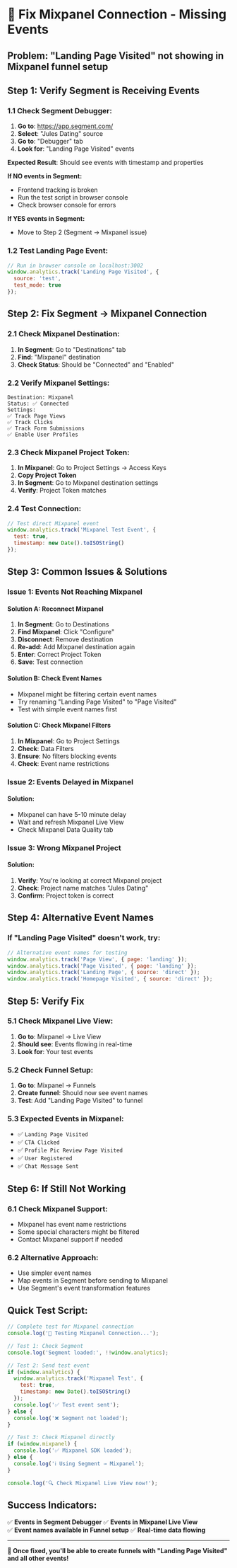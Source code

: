 # 🔧 Fix Mixpanel Connection - Missing Events

## **Problem**: "Landing Page Visited" not showing in Mixpanel funnel setup

## **Step 1: Verify Segment is Receiving Events**

### **1.1 Check Segment Debugger:**
1. **Go to**: https://app.segment.com/
2. **Select**: "Jules Dating" source
3. **Go to**: "Debugger" tab
4. **Look for**: "Landing Page Visited" events

**Expected Result**: Should see events with timestamp and properties

**If NO events in Segment:**
- Frontend tracking is broken
- Run the test script in browser console
- Check browser console for errors

**If YES events in Segment:**
- Move to Step 2 (Segment → Mixpanel issue)

### **1.2 Test Landing Page Event:**
```javascript
// Run in browser console on localhost:3002
window.analytics.track('Landing Page Visited', {
  source: 'test',
  test_mode: true
});
```

## **Step 2: Fix Segment → Mixpanel Connection**

### **2.1 Check Mixpanel Destination:**
1. **In Segment**: Go to "Destinations" tab
2. **Find**: "Mixpanel" destination
3. **Check Status**: Should be "Connected" and "Enabled"

### **2.2 Verify Mixpanel Settings:**
```
Destination: Mixpanel
Status: ✅ Connected
Settings:
✅ Track Page Views
✅ Track Clicks
✅ Track Form Submissions
✅ Enable User Profiles
```

### **2.3 Check Mixpanel Project Token:**
1. **In Mixpanel**: Go to Project Settings → Access Keys
2. **Copy Project Token**
3. **In Segment**: Go to Mixpanel destination settings
4. **Verify**: Project Token matches

### **2.4 Test Connection:**
```javascript
// Test direct Mixpanel event
window.analytics.track('Mixpanel Test Event', {
  test: true,
  timestamp: new Date().toISOString()
});
```

## **Step 3: Common Issues & Solutions**

### **Issue 1: Events Not Reaching Mixpanel**

#### **Solution A: Reconnect Mixpanel**
1. **In Segment**: Go to Destinations
2. **Find Mixpanel**: Click "Configure"
3. **Disconnect**: Remove destination
4. **Re-add**: Add Mixpanel destination again
5. **Enter**: Correct Project Token
6. **Save**: Test connection

#### **Solution B: Check Event Names**
- Mixpanel might be filtering certain event names
- Try renaming "Landing Page Visited" to "Page Visited"
- Test with simple event names first

#### **Solution C: Check Mixpanel Filters**
1. **In Mixpanel**: Go to Project Settings
2. **Check**: Data Filters
3. **Ensure**: No filters blocking events
4. **Check**: Event name restrictions

### **Issue 2: Events Delayed in Mixpanel**

#### **Solution:**
- Mixpanel can have 5-10 minute delay
- Wait and refresh Mixpanel Live View
- Check Mixpanel Data Quality tab

### **Issue 3: Wrong Mixpanel Project**

#### **Solution:**
1. **Verify**: You're looking at correct Mixpanel project
2. **Check**: Project name matches "Jules Dating"
3. **Confirm**: Project token is correct

## **Step 4: Alternative Event Names**

### **If "Landing Page Visited" doesn't work, try:**

```javascript
// Alternative event names for testing
window.analytics.track('Page View', { page: 'landing' });
window.analytics.track('Page Visited', { page: 'landing' });
window.analytics.track('Landing Page', { source: 'direct' });
window.analytics.track('Homepage Visited', { source: 'direct' });
```

## **Step 5: Verify Fix**

### **5.1 Check Mixpanel Live View:**
1. **Go to**: Mixpanel → Live View
2. **Should see**: Events flowing in real-time
3. **Look for**: Your test events

### **5.2 Check Funnel Setup:**
1. **Go to**: Mixpanel → Funnels
2. **Create funnel**: Should now see event names
3. **Test**: Add "Landing Page Visited" to funnel

### **5.3 Expected Events in Mixpanel:**
- ✅ `Landing Page Visited`
- ✅ `CTA Clicked`
- ✅ `Profile Pic Review Page Visited`
- ✅ `User Registered`
- ✅ `Chat Message Sent`

## **Step 6: If Still Not Working**

### **6.1 Check Mixpanel Support:**
- Mixpanel has event name restrictions
- Some special characters might be filtered
- Contact Mixpanel support if needed

### **6.2 Alternative Approach:**
- Use simpler event names
- Map events in Segment before sending to Mixpanel
- Use Segment's event transformation features

## **Quick Test Script:**

```javascript
// Complete test for Mixpanel connection
console.log('🧪 Testing Mixpanel Connection...');

// Test 1: Check Segment
console.log('Segment loaded:', !!window.analytics);

// Test 2: Send test event
if (window.analytics) {
  window.analytics.track('Mixpanel Test', {
    test: true,
    timestamp: new Date().toISOString()
  });
  console.log('✅ Test event sent');
} else {
  console.log('❌ Segment not loaded');
}

// Test 3: Check Mixpanel directly
if (window.mixpanel) {
  console.log('✅ Mixpanel SDK loaded');
} else {
  console.log('ℹ️ Using Segment → Mixpanel');
}

console.log('🔍 Check Mixpanel Live View now!');
```

## **Success Indicators:**

✅ **Events in Segment Debugger**
✅ **Events in Mixpanel Live View**  
✅ **Event names available in Funnel setup**
✅ **Real-time data flowing**

---

**🎯 Once fixed, you'll be able to create funnels with "Landing Page Visited" and all other events!**
